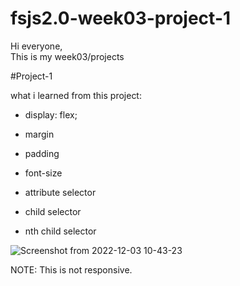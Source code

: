 # fsjs2.0-week03-project-1
Hi everyone,  
This is my week03/projects  

#Project-1  

what i learned from this project:  

- display: flex;

- margin

- padding

- font-size

- attribute selector

- child selector

- nth child selector

![Screenshot from 2022-12-03 10-43-23](https://user-images.githubusercontent.com/119164102/214308546-0fecd915-28f3-49d5-8e69-33d3c4e11392.png)

NOTE: This is not responsive.
